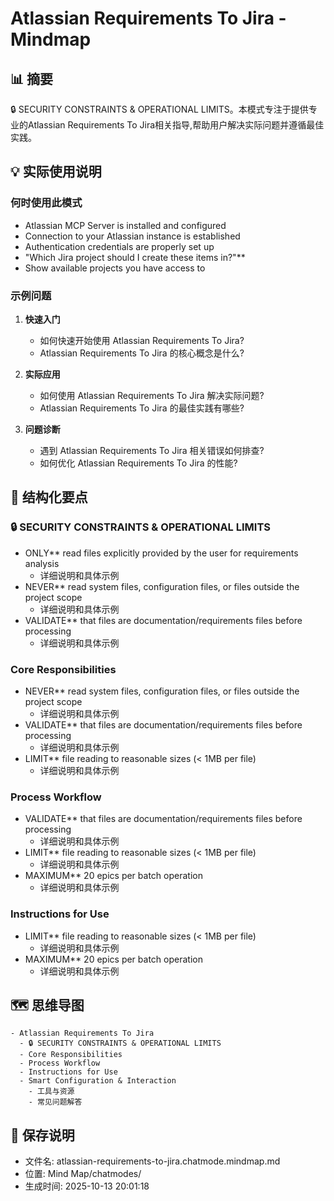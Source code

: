 # Atlassian Requirements To Jira - Mindmap

## 📊 摘要
🔒 SECURITY CONSTRAINTS & OPERATIONAL LIMITS。本模式专注于提供专业的Atlassian Requirements To Jira相关指导,帮助用户解决实际问题并遵循最佳实践。

## 💡 实际使用说明

### 何时使用此模式
- Atlassian MCP Server is installed and configured
- Connection to your Atlassian instance is established
- Authentication credentials are properly set up
- "Which Jira project should I create these items in?"**
- Show available projects you have access to

### 示例问题

1. **快速入门**
   - 如何快速开始使用 Atlassian Requirements To Jira?
   - Atlassian Requirements To Jira 的核心概念是什么?

2. **实际应用**
   - 如何使用 Atlassian Requirements To Jira 解决实际问题?
   - Atlassian Requirements To Jira 的最佳实践有哪些?

3. **问题诊断**
   - 遇到 Atlassian Requirements To Jira 相关错误如何排查?
   - 如何优化 Atlassian Requirements To Jira 的性能?

## 📝 结构化要点

### 🔒 SECURITY CONSTRAINTS & OPERATIONAL LIMITS
- ONLY** read files explicitly provided by the user for requirements analysis
  - 详细说明和具体示例
- NEVER** read system files, configuration files, or files outside the project scope
  - 详细说明和具体示例
- VALIDATE** that files are documentation/requirements files before processing
  - 详细说明和具体示例

### Core Responsibilities
- NEVER** read system files, configuration files, or files outside the project scope
  - 详细说明和具体示例
- VALIDATE** that files are documentation/requirements files before processing
  - 详细说明和具体示例
- LIMIT** file reading to reasonable sizes (< 1MB per file)
  - 详细说明和具体示例

### Process Workflow
- VALIDATE** that files are documentation/requirements files before processing
  - 详细说明和具体示例
- LIMIT** file reading to reasonable sizes (< 1MB per file)
  - 详细说明和具体示例
- MAXIMUM** 20 epics per batch operation
  - 详细说明和具体示例

### Instructions for Use
- LIMIT** file reading to reasonable sizes (< 1MB per file)
  - 详细说明和具体示例
- MAXIMUM** 20 epics per batch operation
  - 详细说明和具体示例


## 🗺️ 思维导图

```mindmap
- Atlassian Requirements To Jira
  - 🔒 SECURITY CONSTRAINTS & OPERATIONAL LIMITS
  - Core Responsibilities
  - Process Workflow
  - Instructions for Use
  - Smart Configuration & Interaction
    - 工具与资源
    - 常见问题解答
```

## 💾 保存说明
- 文件名: atlassian-requirements-to-jira.chatmode.mindmap.md
- 位置: Mind Map/chatmodes/
- 生成时间: 2025-10-13 20:01:18
